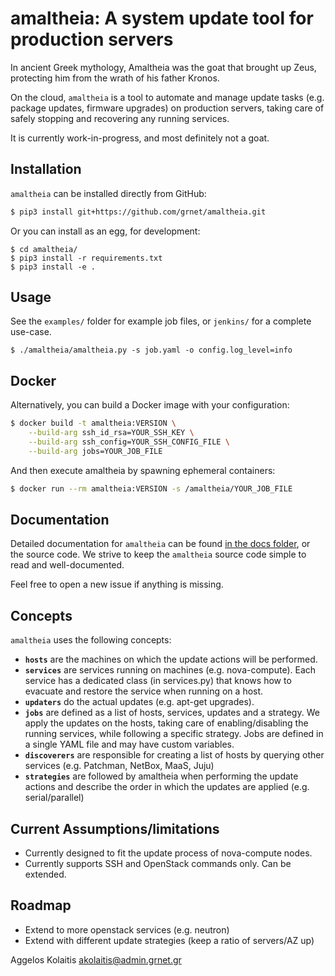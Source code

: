 # amaltheia: A system update tool for production servers

In ancient Greek mythology, Amaltheia was the goat that brought up Zeus,
protecting him from the wrath of his father Kronos.

On the cloud, `amaltheia` is a tool to automate and manage update tasks (e.g.
package updates, firmware upgrades) on production servers, taking care of
safely stopping and recovering any running services.

It is currently work-in-progress, and most definitely not a goat.

## Installation

`amaltheia` can be installed directly from GitHub:

```bash
$ pip3 install git+https://github.com/grnet/amaltheia.git
```

Or you can install as an egg, for development:

```
$ cd amaltheia/
$ pip3 install -r requirements.txt
$ pip3 install -e .
```

## Usage

See the `examples/` folder for example job files, or `jenkins/` for a complete
use-case.

```
$ ./amaltheia/amaltheia.py -s job.yaml -o config.log_level=info
```

## Docker

Alternatively, you can build a Docker image with your configuration:

```bash
$ docker build -t amaltheia:VERSION \
    --build-arg ssh_id_rsa=YOUR_SSH_KEY \
    --build-arg ssh_config=YOUR_SSH_CONFIG_FILE \
    --build-arg jobs=YOUR_JOB_FILE
```

And then execute amaltheia by spawning ephemeral containers:

```bash
$ docker run --rm amaltheia:VERSION -s /amaltheia/YOUR_JOB_FILE
```

## Documentation

Detailed documentation for `amaltheia` can be found [in the docs folder][1], or
the source code. We strive to keep the `amaltheia` source code simple to read
and well-documented.

Feel free to open a new issue if anything is missing.


## Concepts

`amaltheia` uses the following concepts:

- **`hosts`** are the machines on which the update actions will be performed.
- **`services`** are services running on machines (e.g. nova-compute). Each
  service has a dedicated class (in services.py) that knows how to evacuate and
  restore the service when running on a host.
- **`updaters`** do the actual updates (e.g. apt-get upgrades).
- **`jobs`** are defined as a list of hosts, services, updates and a strategy.
  We apply the updates on the hosts, taking care of enabling/disabling the
  running services, while following a specific strategy. Jobs are defined in
  a single YAML file and may have custom variables.
- **`discoverers`** are responsible for creating a list of hosts by querying
  other services (e.g. Patchman, NetBox, MaaS, Juju)
- **`strategies`** are followed by amaltheia when performing the update actions
  and describe the order in which the updates are applied (e.g. serial/parallel)


## Current Assumptions/limitations

- Currently designed to fit the update process of nova-compute nodes.
- Currently supports SSH and OpenStack commands only. Can be extended.


## Roadmap

- Extend to more openstack services (e.g. neutron)
- Extend with different update strategies (keep a ratio of servers/AZ up)

[1]: docs/configuration.md "Amaltheia configuration documentation"


Aggelos Kolaitis <akolaitis@admin.grnet.gr>
